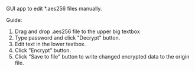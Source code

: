 GUI app to edit *.aes256 files manually.

Guide:

1. Drag and drop .aes256 file to the upper big textbox
2. Type password and click "Decrypt" button.
3. Edit text in the lower textbox.
4. Click "Encrypt" button.
5. Click "Save to file" button to write changed encrypted data to the origin file.
